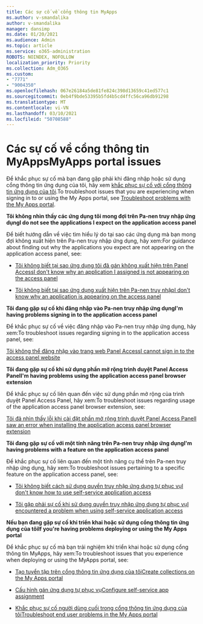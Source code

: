 ```yaml
---
title: Các sự cố về cổng thông tin MyApps
ms.author: v-smandalika
author: v-smandalika
manager: dansimp
ms.date: 01/20/2021
ms.audience: Admin
ms.topic: article
ms.service: o365-administration
ROBOTS: NOINDEX, NOFOLLOW
localization_priority: Priority
ms.collection: Adm_O365
ms.custom:
- "7771"
- "9004350"
ms.openlocfilehash: 067e26184a5de81fe824c398d13659c41ed577c1
ms.sourcegitcommit: 0eb4f9bde53395b5fd4b5cd4ffc56ca96db91298
ms.translationtype: MT
ms.contentlocale: vi-VN
ms.lasthandoff: 03/10/2021
ms.locfileid: "50708588"
---
```

# <a name="myapps-portal-issues"></a><span data-ttu-id="eff33-102">Các sự cố về cổng thông tin MyApps</span><span class="sxs-lookup"><span data-stu-id="eff33-102">MyApps portal issues</span></span>

<span data-ttu-id="eff33-103">Để khắc phục sự cố mà bạn đang gặp phải khi đăng nhập hoặc sử dụng cổng thông tin ứng dụng của tôi, hãy xem [khắc phục sự cố với cổng thông tin ứng dụng của tôi](https://docs.microsoft.com/azure/active-directory/user-help/my-apps-portal-end-user-troubleshoot).</span><span class="sxs-lookup"><span data-stu-id="eff33-103">To troubleshoot issues that you are experiencing when signing in to or using the My Apps portal, see [Troubleshoot problems with the My Apps portal](https://docs.microsoft.com/azure/active-directory/user-help/my-apps-portal-end-user-troubleshoot).</span></span>

<span data-ttu-id="eff33-104">**Tôi không nhìn thấy các ứng dụng tôi mong đợi trên Pa-nen truy nhập ứng dụng**</span><span class="sxs-lookup"><span data-stu-id="eff33-104">**I do not see the applications I expect on the application access panel**</span></span>

<span data-ttu-id="eff33-105">Để biết hướng dẫn về việc tìm hiểu lý do tại sao các ứng dụng mà bạn mong đợi không xuất hiện trên Pa-nen truy nhập ứng dụng, hãy xem:</span><span class="sxs-lookup"><span data-stu-id="eff33-105">For guidance about finding out why the applications you expect are not appearing on the application access panel, see:</span></span>

- [<span data-ttu-id="eff33-106">Tôi không biết tại sao ứng dụng tôi đã gán không xuất hiện trên Panel Access</span><span class="sxs-lookup"><span data-stu-id="eff33-106">I don't know why an application I assigned is not appearing on the access panel</span></span>](https://docs.microsoft.com/azure/active-directory/manage-apps/application-sign-in-other-problem-access-panel)
     
- [<span data-ttu-id="eff33-107">Tôi không biết tại sao ứng dụng xuất hiện trên Pa-nen truy nhập</span><span class="sxs-lookup"><span data-stu-id="eff33-107">I don't know why an application is appearing on the access panel</span></span>](https://docs.microsoft.com/azure/active-directory/manage-apps/application-sign-in-other-problem-access-panel)

<span data-ttu-id="eff33-108">**Tôi đang gặp sự cố khi đăng nhập vào Pa-nen truy nhập ứng dụng**</span><span class="sxs-lookup"><span data-stu-id="eff33-108">**I'm having problems signing in to the application access panel**</span></span>

<span data-ttu-id="eff33-109">Để khắc phục sự cố về việc đăng nhập vào Pa-nen truy nhập ứng dụng, hãy xem:</span><span class="sxs-lookup"><span data-stu-id="eff33-109">To troubleshoot issues regarding signing in to the application access panel, see:</span></span>

[<span data-ttu-id="eff33-110">Tôi không thể đăng nhập vào trang web Panel Access</span><span class="sxs-lookup"><span data-stu-id="eff33-110">I cannot sign in to the access panel website</span></span>](https://docs.microsoft.com/azure/active-directory/manage-apps/application-sign-in-other-problem-access-panel)

<span data-ttu-id="eff33-111">**Tôi đang gặp sự cố khi sử dụng phần mở rộng trình duyệt Panel Access Panel**</span><span class="sxs-lookup"><span data-stu-id="eff33-111">**I'm having problems using the application access panel browser extension**</span></span>

<span data-ttu-id="eff33-112">Để khắc phục sự cố liên quan đến việc sử dụng phần mở rộng của trình duyệt Panel Access Panel, hãy xem:</span><span class="sxs-lookup"><span data-stu-id="eff33-112">To troubleshoot issues regarding usage of the application access panel browser extension, see:</span></span>

[<span data-ttu-id="eff33-113">Tôi đã nhìn thấy lỗi khi cài đặt phần mở rộng trình duyệt Panel Access Panel</span><span class="sxs-lookup"><span data-stu-id="eff33-113">I saw an error when installing the application access panel browser extension</span></span>](https://docs.microsoft.com/azure/active-directory/application-access-panel-extension-problem-installing/)

<span data-ttu-id="eff33-114">**Tôi đang gặp sự cố với một tính năng trên Pa-nen truy nhập ứng dụng**</span><span class="sxs-lookup"><span data-stu-id="eff33-114">**I'm having problems with a feature on the application access panel**</span></span>

<span data-ttu-id="eff33-115">Để khắc phục sự cố liên quan đến một tính năng cụ thể trên Pa-nen truy nhập ứng dụng, hãy xem:</span><span class="sxs-lookup"><span data-stu-id="eff33-115">To troubleshoot issues pertaining to a specific feature on the application access panel, see:</span></span>

- [<span data-ttu-id="eff33-116">Tôi không biết cách sử dụng quyền truy nhập ứng dụng tự phục vụ</span><span class="sxs-lookup"><span data-stu-id="eff33-116">I don't know how to use self-service application access</span></span>](https://docs.microsoft.com/azure/active-directory/manage-apps/access-panel-manage-self-service-access) 

- [<span data-ttu-id="eff33-117">Tôi gặp phải sự cố khi sử dụng quyền truy nhập ứng dụng tự phục vụ</span><span class="sxs-lookup"><span data-stu-id="eff33-117">I encountered a problem when using self-service application access</span></span>](https://docs.microsoft.com/azure/active-directory/manage-apps/access-panel-manage-self-service-access)
    
<span data-ttu-id="eff33-118">**Nếu bạn đang gặp sự cố khi triển khai hoặc sử dụng cổng thông tin ứng dụng của tôi**</span><span class="sxs-lookup"><span data-stu-id="eff33-118">**If you're having problems deploying or using the My Apps portal**</span></span>

<span data-ttu-id="eff33-119">Để khắc phục sự cố mà bạn trải nghiệm khi triển khai hoặc sử dụng cổng thông tin MyApps, hãy xem:</span><span class="sxs-lookup"><span data-stu-id="eff33-119">To troubleshoot issues that you experience when deploying or using the MyApps portal, see:</span></span>

- [<span data-ttu-id="eff33-120">Tạo tuyển tập trên cổng thông tin ứng dụng của tôi</span><span class="sxs-lookup"><span data-stu-id="eff33-120">Create collections on the My Apps portal</span></span>](https://docs.microsoft.com/azure/active-directory/manage-apps/access-panel-collections) 
    
- [<span data-ttu-id="eff33-121">Cấu hình gán ứng dụng tự phục vụ</span><span class="sxs-lookup"><span data-stu-id="eff33-121">Configure self-service app assignment</span></span>](https://docs.microsoft.com/azure/active-directory/manage-apps/manage-self-service-access)
     
- [<span data-ttu-id="eff33-122">Khắc phục sự cố người dùng cuối trong cổng thông tin ứng dụng của tôi</span><span class="sxs-lookup"><span data-stu-id="eff33-122">Troubleshoot end user problems in the My Apps portal</span></span>](https://docs.microsoft.com/azure/active-directory/user-help/my-apps-portal-end-user-troubleshoot)



